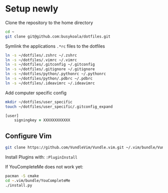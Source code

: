 # Setup newly

Clone the repository to the home directory

```zsh
cd ~
git clone git@github.com:busykoala/dotfiles.git
```

Symlink the applications `.*rc` files to the dotfiles

```zsh
ln -s ~/dotfiles/.zshrc ~/.zshrc
ln -s ~/dotfiles/.vimrc ~/.vimrc
ln -s ~/dotfiles/.gitconfig ~/.gitconfig
ln -s ~/dotfiles/.gitignore ~/.gitignore
ln -s ~/dotfiles/python/.pythonrc ~/.pythonrc
ln -s ~/dotfiles/python/.pdbrc ~/.pdbrc
ln -s ~/dotfiles/.ideavimrc ~/.ideavimrc
```

Add computer specific config

```zsh
mkdir ~/dotfiles/user_specific
touch ~/dotfiles/user_specific/.gitconfig_expand
```
```zsh
[user]
    signingkey = XXXXXXXXXXXX
```


## Configure Vim

```zsh
git clone https://github.com/VundleVim/Vundle.vim.git ~/.vim/bundle/Vundle.vim
```

Install Plugins with: `:PluginInstall`

If YouCompleteMe does not work yet:

```zsh
pacman -S cmake
cd ~.vim/bundle/YouCompleteMe
./install.py
```


